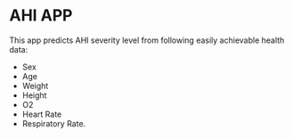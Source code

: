 # AHI APP

This app predicts AHI severity level from following easily achievable health data: 

- Sex
- Age
- Weight
- Height
- O2
- Heart Rate
- Respiratory Rate.
